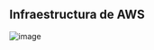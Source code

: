 ## Infraestructura de AWS

![image](https://github.com/user-attachments/assets/3438c9c6-8092-4872-a115-522f22926df0)

